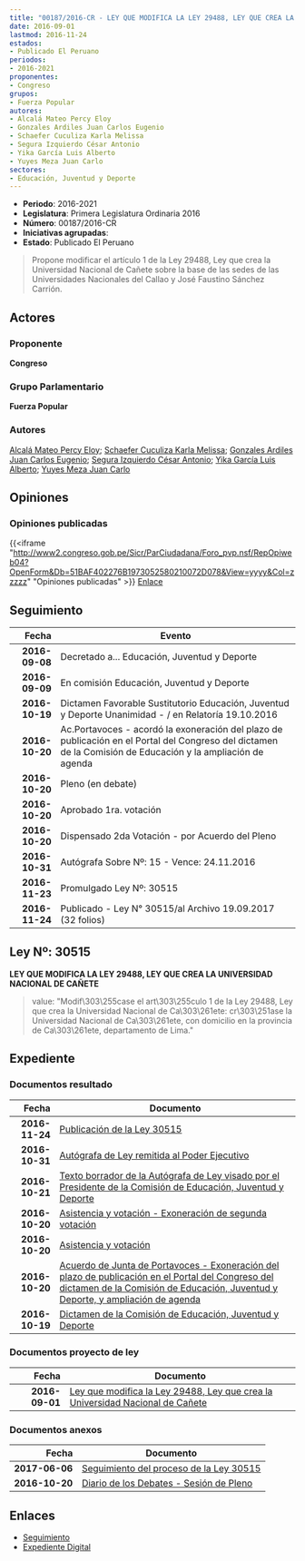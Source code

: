 ```yaml
---
title: "00187/2016-CR - LEY QUE MODIFICA LA LEY 29488, LEY QUE CREA LA UNIVERSIDAD NACIONAL DE CAÑETE"
date: 2016-09-01
lastmod: 2016-11-24
estados:
- Publicado El Peruano
periodos:
- 2016-2021
proponentes:
- Congreso
grupos:
- Fuerza Popular
autores:
- Alcalá Mateo Percy Eloy
- Gonzales Ardiles Juan Carlos Eugenio
- Schaefer Cuculiza Karla Melissa
- Segura Izquierdo César Antonio
- Yika García Luis Alberto
- Yuyes Meza Juan Carlo
sectores:
- Educación, Juventud y Deporte
---
```

- **Periodo**: 2016-2021
- **Legislatura**: Primera Legislatura Ordinaria 2016
- **Número**: 00187/2016-CR
- **Iniciativas agrupadas**: 
- **Estado**: Publicado El Peruano

> Propone modificar el artículo 1 de la Ley 29488, Ley que crea la Universidad Nacional de Cañete sobre la base de las sedes de las Universidades Nacionales del Callao y José Faustino Sánchez Carrión.


## Actores

### Proponente

**Congreso**

### Grupo Parlamentario

**Fuerza Popular**

### Autores

[Alcalá Mateo Percy Eloy](mailto:mailto:palcala@congreso.gob.pe); [Schaefer Cuculiza Karla Melissa](mailto:mailto:kschaefer@congreso.gob.pe); [Gonzales Ardiles Juan Carlos Eugenio](mailto:mailto:jgonzalesa@congreso.gob.pe); [Segura Izquierdo César Antonio](mailto:mailto:csegura@congreso.gob.pe); [Yika García Luis Alberto](mailto:mailto:lyika@congreso.gob.pe); [Yuyes Meza Juan Carlo](mailto:mailto:jyuyes@congreso.gob.pe)

## Opiniones

### Opiniones publicadas

{{<iframe "http://www2.congreso.gob.pe/Sicr/ParCiudadana/Foro_pvp.nsf/RepOpiweb04?OpenForm&Db=51BAF402276B1973052580210072D078&View=yyyy&Col=zzzzz" "Opiniones publicadas" >}}
[Enlace](http://www2.congreso.gob.pe/Sicr/ParCiudadana/Foro_pvp.nsf/RepOpiweb04?OpenForm&Db=51BAF402276B1973052580210072D078&View=yyyy&Col=zzzzz)


## Seguimiento

| Fecha | Evento |
|------:|--------|
| **2016-09-08** | Decretado a... Educación, Juventud y Deporte |
| **2016-09-09** | En comisión Educación, Juventud y Deporte |
| **2016-10-19** | Dictamen Favorable Sustitutorio Educación, Juventud y Deporte Unanimidad - / en Relatoría 19.10.2016 |
| **2016-10-20** | Ac.Portavoces - acordó la exoneración del plazo de publicación en el Portal del Congreso del dictamen de la Comisión de Educación y la ampliación de agenda |
| **2016-10-20** | Pleno (en debate) |
| **2016-10-20** | Aprobado 1ra. votación |
| **2016-10-20** | Dispensado 2da Votación - por Acuerdo del Pleno |
| **2016-10-31** | Autógrafa Sobre Nº: 15 - Vence: 24.11.2016 |
| **2016-11-23** | Promulgado Ley Nº: 30515 |
| **2016-11-24** | Publicado - Ley N° 30515/al Archivo 19.09.2017 (32 folios) |

## Ley Nº: 30515

**LEY QUE MODIFICA LA LEY 29488, LEY QUE CREA LA UNIVERSIDAD NACIONAL DE CAÑETE**

> value: "Modif\303\255case el art\303\255culo 1 de la Ley 29488, Ley que crea la Universidad Nacional de Ca\303\261ete: cr\303\251ase la Universidad Nacional de Ca\303\261ete, con domicilio en la provincia de Ca\303\261ete, departamento de Lima."


## Expediente

### Documentos resultado

| Fecha | Documento |
|------:|-----------|
| **2016-11-24** | [Publicación de la Ley 30515](http://www.leyes.congreso.gob.pe/Documentos/2016_2021/ADLP/Normas_Legales/30515-LEY..pdf) |
| **2016-10-31** | [Autógrafa de Ley remitida al Poder Ejecutivo](http://www.leyes.congreso.gob.pe/Documentos/2016_2021/ADLP/Texto_Aprobado/AU0018720161031.pdf) |
| **2016-10-21** | [Texto borrador de la Autógrafa de Ley visado por el Presidente de la Comisión de Educación, Juventud y Deporte](http://www.leyes.congreso.gob.pe/Documentos/2016_2021/Texto_Borrador_de_Autografa/BAU0018720161024.pdf) |
| **2016-10-20** | [Asistencia y votación - Exoneración de segunda votación](http://www.leyes.congreso.gob.pe/Documentos/2016_2021/Asistencia_y_Votacion/Proyectos_de_Ley/Exoneracion_de_Segunda_Votacion/ESV0018720161020.pdf) |
| **2016-10-20** | [Asistencia y votación](http://www.leyes.congreso.gob.pe/Documentos/2016_2021/Asistencia_y_Votacion/Proyectos_de_Ley/AV0018720161020.pdf) |
| **2016-10-20** | [Acuerdo de Junta de Portavoces - Exoneración del plazo de publicación en el Portal del Congreso del dictamen de la Comisión de Educación, Juventud y Deporte, y ampliación de agenda](http://www.leyes.congreso.gob.pe/Documentos/2016_2021/Acuerdos/Junta_Portavoces/AJP0018720161020.pdf) |
| **2016-10-19** | [Dictamen de la Comisión de Educación, Juventud y Deporte](http://www.leyes.congreso.gob.pe/Documentos/2016_2021/Dictamenes/Proyectos_de_Ley/00187DC10MAY20161019..pdf) |

### Documentos proyecto de ley

| Fecha | Documento |
|------:|-----------|
| **2016-09-01** | [Ley que modifica la Ley 29488, Ley que crea la Universidad Nacional de Cañete](http://www.leyes.congreso.gob.pe/Documentos/2016_2021/Proyectos_de_Ley_y_de_Resoluciones_Legislativas/PL0018720160901.pdf) |

### Documentos anexos

| Fecha | Documento |
|------:|-----------|
| **2017-06-06** | [Seguimiento del proceso de la Ley 30515](http://www.leyes.congreso.gob.pe/Documentos/2016_2021/Seguimiento_de_Proyectos_de_Ley/00187PL20170605.pdf) |
| **2016-10-20** | [Diario de los Debates - Sesión de Pleno](http://www.leyes.congreso.gob.pe/Documentos/2016_2021/ADLP/Diario_Debates/30515_DD.pdf) |

## Enlaces

- [Seguimiento](http://www2.congreso.gob.pe/Sicr/TraDocEstProc/CLProLey2016.nsf/f7fff46988ca05b1052578e100829cc7/e39a230a7a6bf3c10525802100799546?OpenDocument)
- [Expediente Digital](http://www2.congreso.gob.pe/Sicr/TraDocEstProc/Expvirt_2011.nsf/visbusqptramdoc1621/00187?opendocument)

